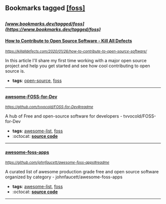 ## Bookmarks tagged [[foss]](https://www.bookmarks.dev?q=[foss])

_<sup><sup>[www.bookmarks.dev/tagged/foss](https://www.bookmarks.dev/tagged/foss)</sup></sup>_
---
#### [How to Contribute to Open Source Software - Kill All Defects](https://killalldefects.com/2020/01/26/how-to-contribute-to-open-source-software/)
_<sup>https://killalldefects.com/2020/01/26/how-to-contribute-to-open-source-software/</sup>_

In this article I'll share my first time working with a major open source project and help you get started and see how cool contributing to open source is.
* **tags**: [open-source](../tagged/open-source.md), [foss](../tagged/foss.md)
---
#### [awesome-FOSS-for-Dev](https://github.com/tvvocold/FOSS-for-Dev#readme)
_<sup>https://github.com/tvvocold/FOSS-for-Dev#readme</sup>_

A hub of Free and open-source software for developers - tvvocold/FOSS-for-Dev
* **tags**: [awesome-list](../tagged/awesome-list.md), [foss](../tagged/foss.md)
* :octocat: **[source code](https://github.com/tvvocold/FOSS-for-Dev#readme)**
---
#### [awesome-foss-apps](https://github.com/johnfaucett/awesome-foss-apps#readme)
_<sup>https://github.com/johnfaucett/awesome-foss-apps#readme</sup>_

A curated list of awesome production grade free and open source software organized by category - johnfaucett/awesome-foss-apps
* **tags**: [awesome-list](../tagged/awesome-list.md), [foss](../tagged/foss.md)
* :octocat: **[source code](https://github.com/johnfaucett/awesome-foss-apps#readme)**
---
